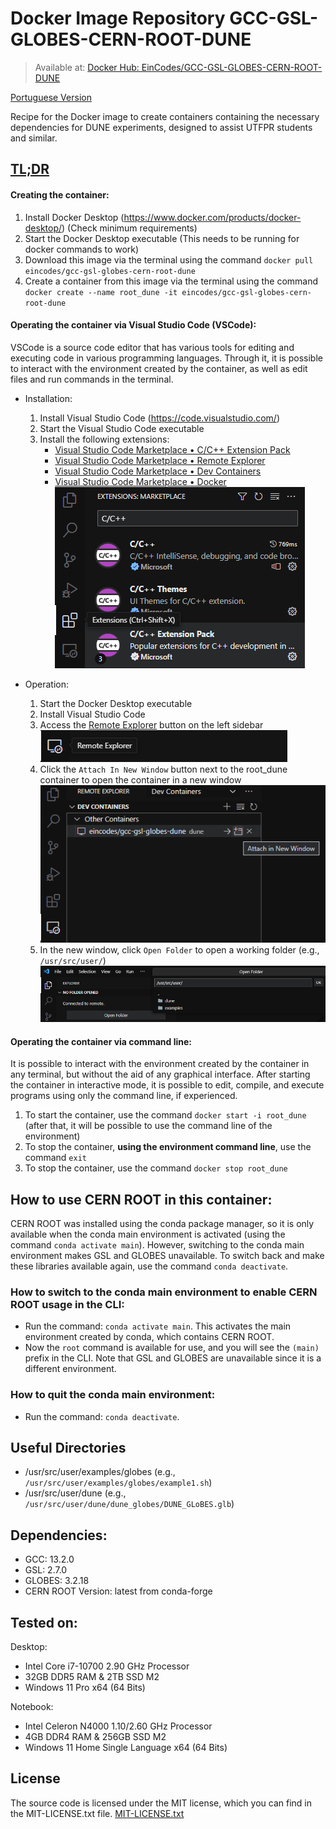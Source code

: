 # Docker Image Repository GCC-GSL-GLOBES-CERN-ROOT-DUNE
> Available at: [Docker Hub: EinCodes/GCC-GSL-GLOBES-CERN-ROOT-DUNE](https://hub.docker.com/r/eincodes/gcc-gsl-globes-cern-root-dune)

[Portuguese Version](/readme.md)

Recipe for the Docker image to create containers containing the necessary dependencies for DUNE experiments, designed to assist UTFPR students and similar.

## [TL;DR](https://en.wikipedia.org/wiki/Wikipedia:Too_long;_didn%27t_read)

#### Creating the container:
1. Install Docker Desktop (https://www.docker.com/products/docker-desktop/) (Check minimum requirements)
2. Start the Docker Desktop executable (This needs to be running for docker commands to work)
3. Download this image via the terminal using the command `docker pull eincodes/gcc-gsl-globes-cern-root-dune`
4. Create a container from this image via the terminal using the command `docker create --name root_dune -it eincodes/gcc-gsl-globes-cern-root-dune`

#### Operating the container via Visual Studio Code (VSCode):
VSCode is a source code editor that has various tools for editing and executing code in various programming languages. Through it, it is possible to interact with the environment created by the container, as well as edit files and run commands in the terminal.

- Installation:
    1. Install Visual Studio Code (https://code.visualstudio.com/)
    2. Start the Visual Studio Code executable
    3. Install the following extensions:
        - [Visual Studio Code Marketplace • C/C++ Extension Pack](https://marketplace.visualstudio.com/items?itemName=ms-vscode.cpptools-extension-pack)
        - [Visual Studio Code Marketplace • Remote Explorer](https://marketplace.visualstudio.com/items?itemName=ms-vscode.remote-explorer)
        - [Visual Studio Code Marketplace • Dev Containers](https://marketplace.visualstudio.com/items?itemName=ms-vscode-remote.remote-containers)
        - [Visual Studio Code Marketplace • Docker](https://marketplace.visualstudio.com/items?itemName=ms-azuretools.vscode-docker)
        </br> ![VSCode extension tab](./assets/sample-01.png)

- Operation:
    1. Start the Docker Desktop executable
    2. Install Visual Studio Code
    3. Access the [Remote Explorer](./assets/sample-03.png) button on the left sidebar
    </br> ![VSCode extension tab](./assets/sample-02.png) 
    4. Click the `Attach In New Window` button next to the root_dune container to open the container in a new window
    </br> ![VSCode extension tab](./assets/sample-04.png)
    5. In the new window, click `Open Folder` to open a working folder (e.g., `/usr/src/user/`)
    </br> ![VSCode extension tab](./assets/sample-05.png)

#### Operating the container via command line:
It is possible to interact with the environment created by the container in any terminal, but without the aid of any graphical interface. After starting the container in interactive mode, it is possible to edit, compile, and execute programs using only the command line, if experienced.

1. To start the container, use the command `docker start -i root_dune` (after that, it will be possible to use the command line of the environment)
2. To stop the container, **using the environment command line**, use the command `exit`
3. To stop the container, use the command `docker stop root_dune`

## How to use CERN ROOT in this container:
CERN ROOT was installed using the conda package manager, so it is only available when the conda main environment is activated (using the command `conda activate main`). However, switching to the conda main environment makes GSL and GLOBES unavailable. To switch back and make these libraries available again, use the command `conda deactivate`.

### How to switch to the conda main environment to enable CERN ROOT usage in the CLI:
- Run the command: `conda activate main`. This activates the main environment created by conda, which contains CERN ROOT.
- Now the `root` command is available for use, and you will see the `(main)` prefix in the CLI. Note that GSL and GLOBES are unavailable since it is a different environment.

### How to quit the conda main environment:
- Run the command: `conda deactivate`.

## Useful Directories
- /usr/src/user/examples/globes (e.g., `/usr/src/user/examples/globes/example1.sh`)
- /usr/src/user/dune (e.g., `/usr/src/user/dune/dune_globes/DUNE_GLoBES.glb`)

## Dependencies:
- GCC: 13.2.0
- GSL: 2.7.0
- GLOBES: 3.2.18
- CERN ROOT Version: latest from conda-forge

## Tested on:
Desktop:
- Intel Core i7-10700 2.90 GHz Processor
- 32GB DDR5 RAM & 2TB SSD M2
- Windows 11 Pro x64 (64 Bits)

Notebook:
- Intel Celeron N4000 1.10/2.60 GHz Processor
- 4GB DDR4 RAM & 256GB SSD M2
- Windows 11 Home Single Language x64 (64 Bits)

## License
The source code is licensed under the MIT license, which you can find in the MIT-LICENSE.txt file.
[MIT-LICENSE.txt](/MIT-LICENSE.txt)
